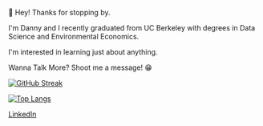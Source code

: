 👋 Hey! Thanks for stopping by.

I'm Danny and I recently graduated from UC Berkeley with degrees in Data Science and Environmental Economics. 

I'm interested in learning just about anything.

Wanna Talk More? Shoot me a message!  :grin:

[![GitHub Streak](http://github-readme-streak-stats.herokuapp.com?user=dannyticknor&theme=dark&background=000000)](https://git.io/streak-stats)

[![Top Langs](https://github-readme-stats.vercel.app/api/top-langs/?username=dannyticknor&layout=compact&theme=vision-friendly-dark)](https://github.com/dannyticknor/github-readme-stats)

[LinkedIn](https://www.linkedin.com/in/dannyticknor/)

<!---
dannyticknor/dannyticknor is a ✨ special ✨ repository because its `README.md` (this file) appears on your GitHub profile.
You can click the Preview link to take a look at your changes.
--->
